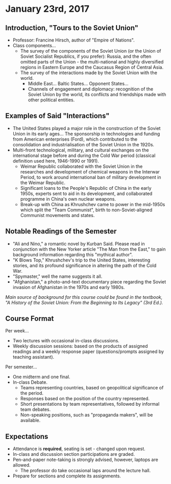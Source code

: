 January 23rd, 2017
==================

Introduction, "Tours to the Soviet Union"
-----------------------------------------

- Professor: Francine Hirsch, author of "Empire of Nations".
- Class components...
    - The survey of the components of the Soviet Union (or the Union of
      Soviet Socialist Republics, if you prefer): Russia, and the often
      omitted parts of the Union - the multi-national and highly diversified
      regions in Eastern Europe and the Caucasus Region of Central Asia.
    - The survey of the interactions made by the Soviet Union with the world.
        - Middle East... Baltic States... Opponent States...
        - Channels of engagement and diplomacy: recognition of the Soviet
          Union by the world, its conflicts and friendships made with other
          political entities.

Examples of Said "Interactions"
-------------------------------

- The United States played a major role in the construction of the Soviet Union
  in its early ages... The sponsorship in technologies and funding from
  American enterprises (Ford), which contributed to the consolidation and
  industrialisation of the Soviet Union in the 1920s.
- Multi-front technological, military, and cultural exchanges on the
  international stage before and during the Cold War period (classical
  definition used here, 1946-1990 or 1991).
    - Weimar Republic collaborated with the Soviet Union in the
      researches and development of chemical weapons in the Interwar Period,
      to work around international ban of military development in the Weimar
      Republic.
    - Significant loans to the People's Republic of China in the early 1950s,
      experts sent to aid in its development, and collaborated programme in
      China's own nuclear weapons.
    - Break-up with China as Khrushchev came to power in the mid-1950s which
      split the "Team Communist", birth to non-Soviet-aligned Communist
      movements and states.

Notable Readings of the Semester
--------------------------------

- "Ali and Nino," a romantic novel by Kurban Said. Please read in conjunction
  with the New Yorker article "The Man from the East," to gain background
  information regarding this "mythical author".
- "K Blows Top," Khrushchev's trip to the United States, interesting stories,
  and its profound significance in altering the path of the Cold War.
- "Spymaster," well the name suggests it all.
- "Afghanistan," a photo-and-text documentary piece regarding the Soviet
  invasion of Afghanistan in the 1970s and early 1980s.

*Main source of background for this course could be found in the textbook,
"A History of the Soviet Union: From the Beginning to Its Legacy" (3rd Ed.).*

Course Format
-------------

Per week...

- Two lectures with occasional in-class discussions.
- Weekly discussion sessions: based on the products of assigned readings and
  a weekly response paper (questions/prompts assigned by teaching assistant).

Per semester...

- One midterm and one final.
- In-class Debate.
    - Teams representing countries, based on geopolitical significance of
      the period.
    - Responses based on the position of the country represented.
    - Short presentations by team representatives, followed by informal
      team debates.
    - Non-speaking positions, such as "propaganda makers", will be available.

Expectations
------------

- Attendance is **required**, seating is set - changed upon request.
- In-class and discussion section participations are graded.
- Pen-and-paper note-taking is strongly advised, however, laptops are allowed.
    - The professor do take occasional laps around the lecture hall.
- Prepare for sections and complete its assignments.


